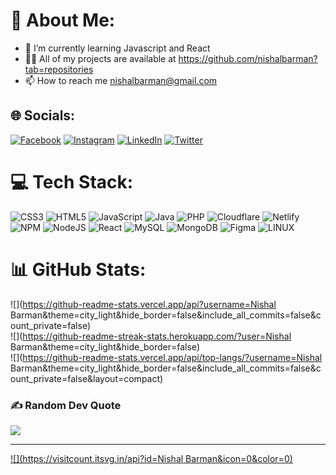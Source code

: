 # 💫 About Me:
- 🌱 I’m currently learning Javascript and React
- 👨‍💻 All of my projects are available at https://github.com/nishalbarman?tab=repositories
- 📫 How to reach me nishalbarman@gmail.com


## 🌐 Socials:
[![Facebook](https://img.shields.io/badge/Facebook-%231877F2.svg?logo=Facebook&logoColor=white)](https://facebook.com/nishal.barman.35) [![Instagram](https://img.shields.io/badge/Instagram-%23E4405F.svg?logo=Instagram&logoColor=white)](https://instagram.com/nishalbarman) [![LinkedIn](https://img.shields.io/badge/LinkedIn-%230077B5.svg?logo=linkedin&logoColor=white)](https://linkedin.com/in/nishalbarman) [![Twitter](https://img.shields.io/badge/Twitter-%231DA1F2.svg?logo=Twitter&logoColor=white)](https://twitter.com/nishalbarman) 

# 💻 Tech Stack:
![CSS3](https://img.shields.io/badge/css3-%231572B6.svg?style=for-the-badge&logo=css3&logoColor=white) ![HTML5](https://img.shields.io/badge/html5-%23E34F26.svg?style=for-the-badge&logo=html5&logoColor=white) ![JavaScript](https://img.shields.io/badge/javascript-%23323330.svg?style=for-the-badge&logo=javascript&logoColor=%23F7DF1E) ![Java](https://img.shields.io/badge/java-%23ED8B00.svg?style=for-the-badge&logo=java&logoColor=white) ![PHP](https://img.shields.io/badge/php-%23777BB4.svg?style=for-the-badge&logo=php&logoColor=white) ![Cloudflare](https://img.shields.io/badge/Cloudflare-F38020?style=for-the-badge&logo=Cloudflare&logoColor=white) ![Netlify](https://img.shields.io/badge/netlify-%23000000.svg?style=for-the-badge&logo=netlify&logoColor=#00C7B7) ![NPM](https://img.shields.io/badge/NPM-%23000000.svg?style=for-the-badge&logo=npm&logoColor=white) ![NodeJS](https://img.shields.io/badge/node.js-6DA55F?style=for-the-badge&logo=node.js&logoColor=white) ![React](https://img.shields.io/badge/react-%2320232a.svg?style=for-the-badge&logo=react&logoColor=%2361DAFB) ![MySQL](https://img.shields.io/badge/mysql-%2300f.svg?style=for-the-badge&logo=mysql&logoColor=white) ![MongoDB](https://img.shields.io/badge/MongoDB-%234ea94b.svg?style=for-the-badge&logo=mongodb&logoColor=white) 	![Figma](https://img.shields.io/badge/figma-%23F24E1E.svg?style=for-the-badge&logo=figma&logoColor=white) ![LINUX](https://img.shields.io/badge/Linux-FCC624?style=for-the-badge&logo=linux&logoColor=black)
# 📊 GitHub Stats:
![](https://github-readme-stats.vercel.app/api?username=Nishal Barman&theme=city_light&hide_border=false&include_all_commits=false&count_private=false)<br/>
![](https://github-readme-streak-stats.herokuapp.com/?user=Nishal Barman&theme=city_light&hide_border=false)<br/>
![](https://github-readme-stats.vercel.app/api/top-langs/?username=Nishal Barman&theme=city_light&hide_border=false&include_all_commits=false&count_private=false&layout=compact)

### ✍️ Random Dev Quote
![](https://quotes-github-readme.vercel.app/api?type=horizontal&theme=radical)

---
[![](https://visitcount.itsvg.in/api?id=Nishal Barman&icon=0&color=0)](https://visitcount.itsvg.in)

<!-- Proudly created with GPRM ( https://gprm.itsvg.in ) -->
